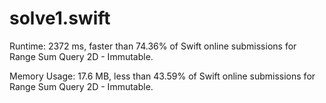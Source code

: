 # solve1.swift

Runtime: 2372 ms, faster than 74.36% of Swift online submissions for Range Sum Query 2D - Immutable.

Memory Usage: 17.6 MB, less than 43.59% of Swift online submissions for Range Sum Query 2D - Immutable.
